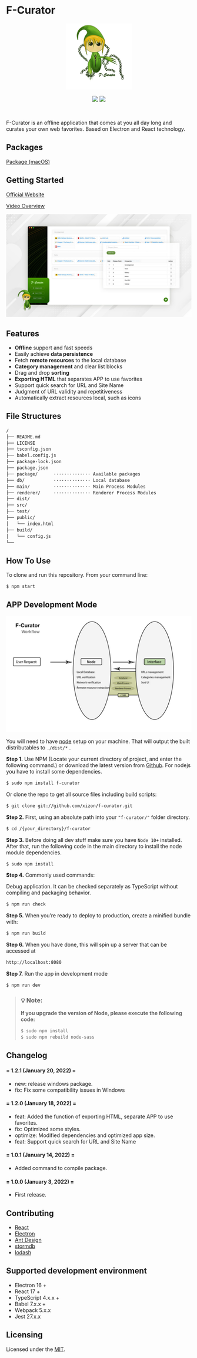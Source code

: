 # F-Curator

<p align="center">
  <a href="https://github.com/xizon/f-curator">
	  <img src="public/assets/images/logo.png"  alt="F-Curator"  width="180" >
  </a>
  <p align="center">
	  <a href="https://www.npmjs.com/package/f-curator" title="npm version"><img src="https://img.shields.io/npm/v/f-curator?style=for-the-badge"/></a>
	  <a href="https://github.com/xizon/f-curator/blob/master/LICENSE" title="license"><img src="https://img.shields.io/badge/license-MIT-brightgreen.svg?style=for-the-badge"/></a>
	   
  </p>
  <br>
</p>



F-Curator is an offline application that comes at you all day long and curates your own web favorites. Based on Electron and React technology.

## Packages

[Package (macOS)](package/macOS/F-Curator.dmg)


## Getting Started

[Official Website](https://xizon.github.io/F-Curator-Official-Website/)

[Video Overview](https://youtu.be/VYdzttKU5H0)


![quick overview](public/assets/images/main/preview.jpg)



## Features

- **Offline** support and fast speeds
- Easily achieve **data persistence**
- Fetch **remote resources** to the local database
- **Category management** and clear list blocks
- Drag and drop **sorting**
- **Exporting HTML** that separates APP to use favorites
- Support quick search for URL and Site Name
- Judgment of URL validity and repetitiveness
- Automatically extract resources local, such as icons


## File Structures


```sh
/
├── README.md
├── LICENSE
├── tsconfig.json
├── babel.config.js
├── package-lock.json
├── package.json
├── package/      ·············· Available packages
├── db/           ·············· Local database
├── main/         ·············· Main Process Modules
├── renderer/     ·············· Renderer Process Modules
├── dist/
├── src/
├── test/  
├── public/  
│   └── index.html 
├── build/  
│   └── config.js
└──
```


## How To Use

To clone and run this repository. From your command line:

```sh
$ npm start
```


## APP Development Mode


![workflow](public/assets/images/main/workflow.jpg)


You will need to have [node](https://nodejs.org/) setup on your machine. That will output the built distributables to `./dist/*` .

**Step 1.** Use NPM (Locate your current directory of project, and enter the following command.) or download the latest version from [Github](https://github.com/xizon/f-curator). For nodejs you have to install some dependencies.

```sh
$ sudo npm install f-curator
```

Or clone the repo to get all source files including build scripts: 

```sh
$ git clone git://github.com/xizon/f-curator.git
```


**Step 2.** First, using an absolute path into your `"f-curator/"` folder directory.

```sh
$ cd /{your_directory}/f-curator
```


**Step 3.** Before doing all dev stuff make sure you have `Node 10+` installed. After that, run the following code in the main directory to install the node module dependencies.

```sh
$ sudo npm install
```


**Step 4.** Commonly used commands:

Debug application. It can be checked separately as TypeScript without compiling and packaging behavior.

```sh
$ npm run check
```


**Step 5.** When you’re ready to deploy to production, create a minified bundle with:

```sh
$ npm run build
```


**Step 6.** When you have done, this will spin up a server that can be accessed at

```sh
http://localhost:8080
```



**Step 7.** Run the app in development mode

```sh
$ npm run dev
```

<blockquote>
<h3>💡 Note:</h3>
 
**If you upgrade the version of Node, please execute the following code:**

```sh
$ sudo npm install
$ sudo npm rebuild node-sass
```
</blockquote>



## Changelog


#### = 1.2.1 (January 20, 2022) =

* new: release windows package.
* fix: Fix some compatibility issues in Windows


#### = 1.2.0 (January 18, 2022) =

* feat: Added the function of exporting HTML, separate APP to use favorites.
* fix: Optimized some styles.
* optimize: Modified dependencies and optimized app size.
* feat: Support quick search for URL and Site Name


#### = 1.0.1 (January 14, 2022) =

* Added command to compile package.

#### = 1.0.0 (January 3, 2022) =

* First release.


## Contributing

- [React](https://reactjs.org/)
- [Electron](https://www.electronjs.org/)
- [Ant Design](https://github.com/ant-design/ant-design/)
- [stormdb](https://github.com/TomPrograms/stormdb)
- [lodash](https://github.com/lodash/lodash)



## Supported development environment

- Electron 16 +
- React 17 +
- TypeScript 4.x.x + 
- Babel 7.x.x + 
- Webpack 5.x.x
- Jest 27.x.x


## Licensing

Licensed under the [MIT](https://opensource.org/licenses/MIT).




